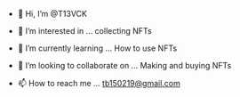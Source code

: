 - 👋 Hi, I’m @T13VCK
- 👀 I’m interested in ... collecting NFTs

- 🌱 I’m currently learning ... How to use NFTs
- 💞️ I’m looking to collaborate on ... Making and buying NFTs
- 📫 How to reach me ... tb150219@gmail.com

<!---
T13VCK/T13VCK is a ✨ special ✨ repository because its `README.md` (this file) appears on your GitHub profile.
You can click the Preview link to take a look at your changes.
--->
